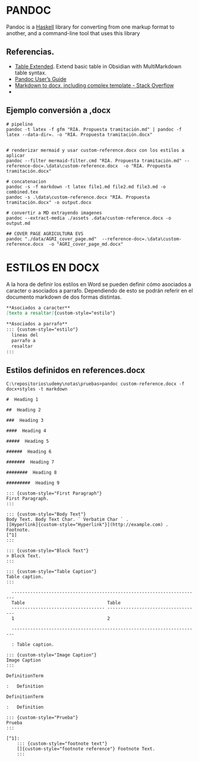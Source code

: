 # PANDOC
Pandoc is a [Haskell](https://www.haskell.org/) library for converting from one markup format to another, and a command-line tool that uses this library

## Referencias.

- [Table Extended](https://github.com/aidenlx/table-extended#table-extended). Extend basic table in Obsidian with MultiMarkdown table syntax.
- [Pandoc User’s Guide ](https://pandoc.org/MANUAL.html)
- [Markdown to docx, including complex template - Stack Overflow](https://stackoverflow.com/questions/14249811/markdown-to-docx-including-complex-template)
- 

## Ejemplo conversión a ,docx
```shell
# pipeline
pandoc -t latex -f gfm "RIA. Propuesta tramitación.md" | pandoc -f latex --data-dir=. -o "RIA. Propuesta tramitación.docx"


# renderizar mermaid y usar custom-reference.docx con los estilos a aplicar
pandoc --filter mermaid-filter.cmd "RIA. Propuesta tramitación.md" --reference-doc=.\data\custom-reference.docx  -o "RIA. Propuesta tramitación.docx"

# concatenacion
pandoc -s -f markdown -t latex file1.md file2.md file3.md -o combined.tex
pandoc -s .\data\custom-reference.docx "RIA. Propuesta tramitación.docx" -o output.docx

# convertir a MD extrayendo imagenes
pandoc --extract-media ./assets .data/custom-reference.docx -o output.md 

## COVER PAGE AGRICULTURA EVS
pandoc "./data/AGRI_cover_page.md"  --reference-doc=.\data\custom-reference.docx  -o "AGRI_cover_page_md.docx"

```


# ESTILOS EN DOCX
A la hora de definir los estilos en Word se pueden definir cómo asociados a caracter o asociados a parrafo.
Dependiendo de esto se podrán referir en el documento markdown de dos formas distintas.
```markdown
**Asociados a caracter**
[texto a resaltar]{custom-style="estilo"}

**Asociados a parrafo**
::: {custom-style="estilo"}
  lineas del
  parrafo a 
  resaltar
:::

```

## Estilos definidos en references.docx
```
C:\repositorios\udemy\notas\pruebas>pandoc custom-reference.docx -f docx+styles -t markdown

#  Heading 1

##  Heading 2

###  Heading 3

####  Heading 4

#####  Heading 5

######  Heading 6

#######  Heading 7

########  Heading 8

#########  Heading 9

::: {custom-style="First Paragraph"}
First Paragraph.
:::

::: {custom-style="Body Text"}
Body Text. Body Text Char. ` Verbatim Char ` .
[[Hyperlink]{custom-style="Hyperlink"}](http://example.com) . Footnote.
[^1]
:::

::: {custom-style="Block Text"}
> Block Text.
:::

::: {custom-style="Table Caption"}
Table caption.
:::

  -----------------------------------------------------------------------
  Table                               Table
  ----------------------------------- -----------------------------------
  1                                   2

  -----------------------------------------------------------------------

  : Table caption.

::: {custom-style="Image Caption"}
Image Caption
:::

DefinitionTerm

:   Definition

DefinitionTerm

:   Definition

::: {custom-style="Prueba"}
Prueba
:::

[^1]:
    ::: {custom-style="footnote text"}
    []{custom-style="footnote reference"} Footnote Text.
    :::
``` 

